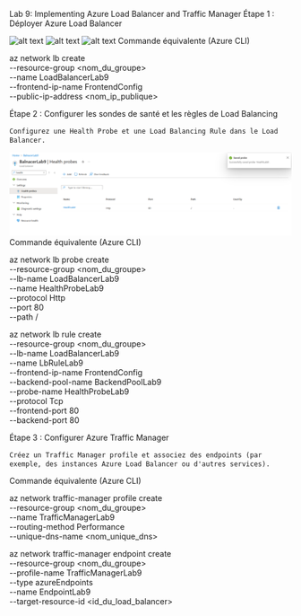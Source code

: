 Lab 9: Implementing Azure Load Balancer and Traffic Manager
Étape 1 : Déployer Azure Load Balancer

![alt text](<Déploiement Load Balancer.png>)
![alt text](<Création VM1.png>)
![alt text](<Création VM2.png>)
Commande équivalente (Azure CLI)

az network lb create \
  --resource-group <nom_du_groupe> \
  --name LoadBalancerLab9 \
  --frontend-ip-name FrontendConfig \
  --public-ip-address <nom_ip_publique>

Étape 2 : Configurer les sondes de santé et les règles de Load Balancing

    Configurez une Health Probe et une Load Balancing Rule dans le Load Balancer.

![Capture d’écran : 2.png](<Health Probe.png>)
Commande équivalente (Azure CLI)

az network lb probe create \
  --resource-group <nom_du_groupe> \
  --lb-name LoadBalancerLab9 \
  --name HealthProbeLab9 \
  --protocol Http \
  --port 80 \
  --path /

az network lb rule create \
  --resource-group <nom_du_groupe> \
  --lb-name LoadBalancerLab9 \
  --name LbRuleLab9 \
  --frontend-ip-name FrontendConfig \
  --backend-pool-name BackendPoolLab9 \
  --probe-name HealthProbeLab9 \
  --protocol Tcp \
  --frontend-port 80 \
  --backend-port 80

Étape 3 : Configurer Azure Traffic Manager

    Créez un Traffic Manager profile et associez des endpoints (par exemple, des instances Azure Load Balancer ou d'autres services).


Commande équivalente (Azure CLI)

az network traffic-manager profile create \
  --resource-group <nom_du_groupe> \
  --name TrafficManagerLab9 \
  --routing-method Performance \
  --unique-dns-name <nom_unique_dns>

az network traffic-manager endpoint create \
  --resource-group <nom_du_groupe> \
  --profile-name TrafficManagerLab9 \
  --type azureEndpoints \
  --name EndpointLab9 \
  --target-resource-id <id_du_load_balancer>


